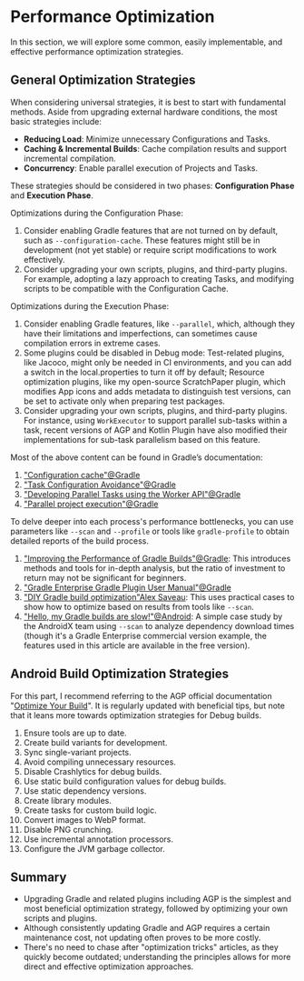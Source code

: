 # Performance Optimization

In this section, we will explore some common, easily implementable, and effective performance optimization strategies.

## General Optimization Strategies

When considering universal strategies, it is best to start with fundamental methods. Aside from upgrading external hardware conditions, the most basic strategies include:

- **Reducing Load**: Minimize unnecessary Configurations and Tasks.
- **Caching & Incremental Builds**: Cache compilation results and support incremental compilation.
- **Concurrency**: Enable parallel execution of Projects and Tasks.

These strategies should be considered in two phases: **Configuration Phase** and **Execution Phase**.

Optimizations during the Configuration Phase:

1. Consider enabling Gradle features that are not turned on by default, such as `--configuration-cache`. These features might still be in development (not yet stable) or require script modifications to work effectively.
2. Consider upgrading your own scripts, plugins, and third-party plugins. For example, adopting a lazy approach to creating Tasks, and modifying scripts to be compatible with the Configuration Cache.

Optimizations during the Execution Phase:

1. Consider enabling Gradle features, like `--parallel`, which, although they have their limitations and imperfections, can sometimes cause compilation errors in extreme cases.
2. Some plugins could be disabled in Debug mode: Test-related plugins, like Jacoco, might only be needed in CI environments, and you can add a switch in the local.properties to turn it off by default; Resource optimization plugins, like my open-source ScratchPaper plugin, which modifies App icons and adds metadata to distinguish test versions, can be set to activate only when preparing test packages.
3. Consider upgrading your own scripts, plugins, and third-party plugins. For instance, using `WorkExecutor` to support parallel sub-tasks within a task, recent versions of AGP and Kotlin Plugin have also modified their implementations for sub-task parallelism based on this feature.

Most of the above content can be found in Gradle’s documentation:

1. ["Configuration cache"@Gradle](https://docs.gradle.org/current/userguide/configuration_cache.html)
2. ["Task Configuration Avoidance"@Gradle](https://docs.gradle.org/current/userguide/task_configuration_avoidance.html#task_configuration_avoidance)
3. ["Developing Parallel Tasks using the Worker API"@Gradle](https://docs.gradle.org/current/userguide/worker_api.html#header)
4. ["Parallel project execution"@Gradle](https://docs.gradle.org/current/userguide/multi_project_configuration_and_execution.html#sec:parallel_execution)

To delve deeper into each process's performance bottlenecks, you can use parameters like `--scan` and `--profile` or tools like `gradle-profile` to obtain detailed reports of the build process.

1. ["Improving the Performance of Gradle Builds"@Gradle](https://docs.gradle.org/current/userguide/performance.html): This introduces methods and tools for in-depth analysis, but the ratio of investment to return may not be significant for beginners.
2. ["Gradle Enterprise Gradle Plugin User Manual"@Gradle](https://docs.gradle.com/enterprise/gradle-plugin/?_ga=2.127298381.1900135053.1636116790-1881714751.1634284859#getting_set_up)
3. ["DIY Gradle build optimization"Alex Saveau](https://alexsaveau.dev/blog/gradle/performance/diy-gradle-build-optimization): This uses practical cases to show how to optimize based on results from tools like `--scan`.
4. ["Hello, my Gradle builds are slow!"@Android](https://medium.com/@liutikas/hello-my-gradle-builds-are-slow-483427e6eb4): A simple case study by the AndroidX team using `--scan` to analyze dependency download times (though it's a Gradle Enterprise commercial version example, the features used in this article are available in the free version).

## Android Build Optimization Strategies

For this part, I recommend referring to the AGP official documentation "[Optimize Your Build](https://developer.android.com/studio/build/optimize-your-build)". It is regularly updated with beneficial tips, but note that it leans more towards optimization strategies for Debug builds.

1. Ensure tools are up to date.
2. Create build variants for development.
3. Sync single-variant projects.
4. Avoid compiling unnecessary resources.
5. Disable Crashlytics for debug builds.
6. Use static build configuration values for debug builds.
7. Use static dependency versions.
8. Create library modules.
9. Create tasks for custom build logic.
10. Convert images to WebP format.
11. Disable PNG crunching.
12. Use incremental annotation processors.
13. Configure the JVM garbage collector.

## Summary

- Upgrading Gradle and related plugins including AGP is the simplest and most beneficial optimization strategy, followed by optimizing your own scripts and plugins.
- Although consistently updating Gradle and AGP requires a certain maintenance cost, not updating often proves to be more costly.
- There's no need to chase after "optimization tricks" articles, as they quickly become outdated; understanding the principles allows for more direct and effective optimization approaches.